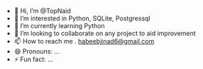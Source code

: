 - 👋 Hi, I’m @TopNaid
- 👀 I’m interested in Python, SQLite, Postgressql
- 🌱 I’m currently learning Python
- 💞️ I’m looking to collaborate on any project to aid improvement
- 📫 How to reach me . habeebjinad6@gmail.com
- 😄 Pronouns: ...
- ⚡ Fun fact: ...

<!---
TopNaid is a ✨ special ✨ repository because its `README.md` (this file) appears on your GitHub profile.
You can click the Preview link to take a look at your changes.
--->
